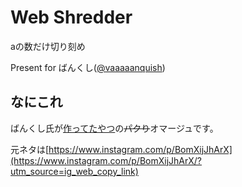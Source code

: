 # Web Shredder

aの数だけ切り刻め

Present for ばんくし([@vaaaaanquish](https://twitter.com/vaaaaanquish))

## なにこれ

ばんくし氏が[作ってたやつ](https://twitter.com/vaaaaanquish/status/1049205963515813889)の~~パクり~~オマージュです。

元ネタは[https://www.instagram.com/p/BomXijJhArX](https://www.instagram.com/p/BomXijJhArX/?utm_source=ig_web_copy_link)